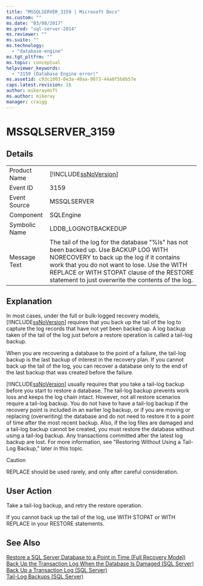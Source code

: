 ```yaml
---
title: "MSSQLSERVER_3159 | Microsoft Docs"
ms.custom: ""
ms.date: "03/08/2017"
ms.prod: "sql-server-2014"
ms.reviewer: ""
ms.suite: ""
ms.technology: 
  - "database-engine"
ms.tgt_pltfrm: ""
ms.topic: conceptual
helpviewer_keywords: 
  - "3159 (Database Engine error)"
ms.assetid: c93c1003-0e3a-40aa-9873-44a0f5b8b57e
caps.latest.revision: 16
author: mikeraymsft
ms.author: mikeray
manager: craigg
---
```

# MSSQLSERVER_3159
    
## Details  
  
|||  
|-|-|  
|Product Name|[!INCLUDE[ssNoVersion](../../includes/ssnoversion-md.md)]|  
|Event ID|3159|  
|Event Source|MSSQLSERVER|  
|Component|SQLEngine|  
|Symbolic Name|LDDB_LOGNOTBACKEDUP|  
|Message Text|The tail of the log for the database "%ls" has not been backed up. Use BACKUP LOG WITH NORECOVERY to back up the log if it contains work that you do not want to lose. Use the WITH REPLACE or WITH STOPAT clause of the RESTORE statement to just overwrite the contents of the log.|  
  
## Explanation  
 In most cases, under the full or bulk-logged recovery models, [!INCLUDE[ssNoVersion](../../includes/ssnoversion-md.md)] requires that you back up the tail of the log to capture the log records that have not yet been backed up. A log backup taken of the tail of the log just before a restore operation is called a tail-log backup.  
  
 When you are recovering a database to the point of a failure, the tail-log backup is the last backup of interest in the recovery plan. If you cannot back up the tail of the log, you can recover a database only to the end of the last backup that was created before the failure.  
  
 [!INCLUDE[ssNoVersion](../../includes/ssnoversion-md.md)] usually requires that you take a tail-log backup before you start to restore a database. The tail-log backup prevents work loss and keeps the log chain intact. However, not all restore scenarios require a tail-log backup. You do not have to have a tail-log backup if the recovery point is included in an earlier log backup, or if you are moving or replacing (overwriting) the database and do not need to restore it to a point of time after the most recent backup. Also, if the log files are damaged and a tail-log backup cannot be created, you must restore the database without using a tail-log backup. Any transactions committed after the latest log backup are lost. For more information, see "Restoring Without Using a Tail-Log Backup," later in this topic.  
  
> [!CAUTION]  
>  REPLACE should be used rarely, and only after careful consideration.  
  
## User Action  
 Take a tail-log backup, and retry the restore operation.  
  
 If you cannot back up the tail of the log, use WITH STOPAT or WITH REPLACE in your RESTORE statements.  
  
## See Also  
 [Restore a SQL Server Database to a Point in Time &#40;Full Recovery Model&#41;](../backup-restore/restore-a-sql-server-database-to-a-point-in-time-full-recovery-model.md)   
 [Back Up the Transaction Log When the Database Is Damaged &#40;SQL Server&#41;](../backup-restore/back-up-the-transaction-log-when-the-database-is-damaged-sql-server.md)   
 [Back Up a Transaction Log &#40;SQL Server&#41;](../backup-restore/back-up-a-transaction-log-sql-server.md)   
 [Tail-Log Backups &#40;SQL Server&#41;](../backup-restore/tail-log-backups-sql-server.md)  
  
  
